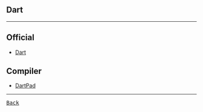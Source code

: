 ## Dart

---

## Official

- [Dart](https://dart.dev/guides)

## Compiler

- [DartPad](https://dartpad.dev/)

---

[<kbd> Back </kbd>](./readme.md)
